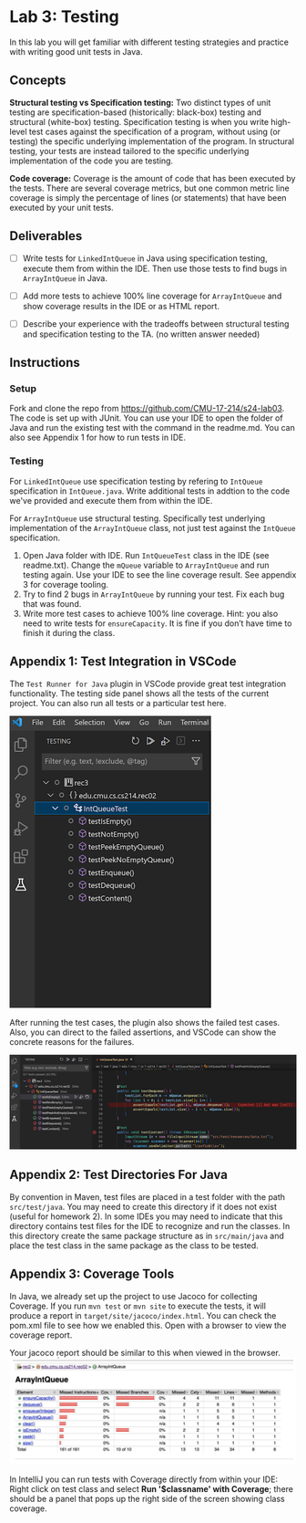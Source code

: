 # Lab 3: Testing

In this lab you will get familiar with different testing strategies and practice with writing good unit tests in Java.

## Concepts
**Structural testing vs Specification testing:** Two distinct types of unit testing are specification-based (historically: black-box) testing and structural (white-box) testing. Specification testing is when you write high-level test cases against the specification of a program, without using (or testing) the specific underlying implementation of the program. In structural testing, your tests are instead tailored to the specific underlying implementation of the code you are testing.

**Code coverage:** Coverage is the amount of code that has been executed by the tests. There are several coverage metrics, but one common metric line coverage is simply the percentage of lines (or statements) that have been executed by your unit tests. 

## Deliverables

- [ ] Write tests for `LinkedIntQueue` in Java using specification testing,
execute them from within the IDE. Then use those tests to find bugs in `ArrayIntQueue` in Java. 
- [ ] Add more tests to achieve 100% line coverage for `ArrayIntQueue` and show coverage results in the IDE or as HTML report. 
- [ ] Describe your experience with the tradeoffs between structural testing and specification testing to the TA. (no written answer needed) 


## Instructions

### Setup
Fork and clone the repo from https://github.com/CMU-17-214/s24-lab03.
The code is set up with JUnit. You can use your IDE to open the folder of Java and run the existing test with the command in the readme.md. You can also see Appendix 1 for how to run tests in IDE. 


### Testing
For `LinkedIntQueue` use specification testing by refering to `IntQueue` specification in `IntQueue.java`.
Write additional tests in addtion to the code we've provided and execute them from within the IDE.

For `ArrayIntQueue` use structural testing. Specifically test underlying implementation of the `ArrayIntQueue` class, not just test against the `IntQueue` specification. 
1. Open Java folder with IDE. Run `IntQueueTest` class in the IDE (see readme.txt). Change the `mQueue` variable to `ArrayIntQueue` and run testing again. Use your IDE to see the line coverage result. See appendix 3 for coverage tooling. 
2. Try to find 2 bugs in `ArrayIntQueue` by running your test. Fix each bug that was found. 
3. Write more test cases to achieve 100% line coverage. Hint: you also need to write tests for `ensureCapacity`. It is fine if you don’t have time to finish it during the class.

## Appendix 1: Test Integration in VSCode
The `Test Runner for Java` plugin in VSCode provide great test integration functionality. The testing side panel shows all the tests of the current project. You can also run all tests or a particular test here.

![lab03_test_side_panel](images/lab03/lab03_test_side_panel.png)

After running the test cases, the plugin also shows the failed test cases. Also, you can direct to the failed assertions, and VSCode can show the concrete reasons for the failures.

![lab03_test_example](images/lab03/lab03_test_example.png)

## Appendix 2: Test Directories For Java
By convention in Maven, test files are placed in a test folder with the path `src/test/java`. You may need to create this directory if it does not exist (useful for homework 2). In some IDEs you may need to indicate that this directory contains test files for the IDE to recognize and run the classes. In this directory create the same package structure as in `src/main/java` and place the test class in the same package as the class to be tested. 

## Appendix 3: Coverage Tools
In Java, we already set up the project to use Jacoco for collecting Coverage. If you run `mvn test` or `mvn site` to execute the tests, it will produce a report in `target/site/jacoco/index.html`. You can check the pom.xml file to see how we enabled this. Open with a browser to view the coverage report.

Your jacoco report should be similar to this when viewed in the browser.
![lab03_jacoco_report](images/lab03/lab03_jacoco_report.png)

In IntelliJ you can run tests with Coverage directly from within your IDE: Right click on test class and select **Run '$classname' with Coverage**; there should be a panel that pops up the right side of the screen showing class coverage.

